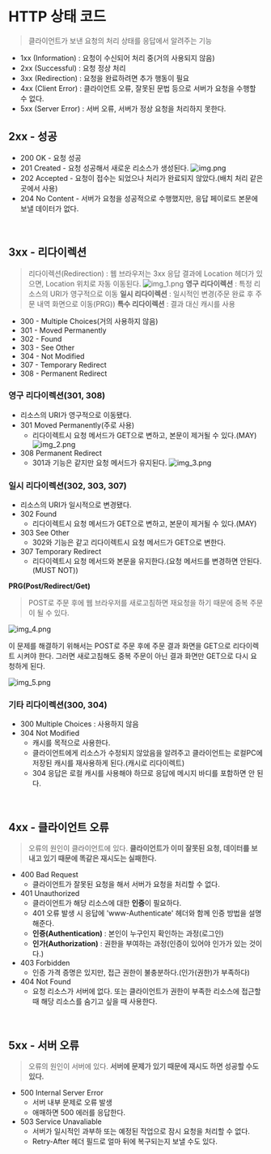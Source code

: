 # HTTP 상태 코드
> 클라이언트가 보낸 요청의 처리 상태를 응답에서 알려주는 기능

- 1xx (Information) : 요청이 수신되어 처리 중(거의 사용되지 않음)
- 2xx (Successful) : 요청 정상 처리
- 3xx (Redirection) : 요청을 완료하려면 추가 행동이 필요
- 4xx (Client Error) : 클라이언트 오류, 잘못된 문법 등으로 서버가 요청을 수행할 수 없다.
- 5xx (Server Error) : 서버 오류, 서버가 정상 요청을 처리하지 못한다.

## 2xx - 성공
- 200 OK - 요청 성공
- 201 Created - 요청 성공해서 새로운 리소스가 생성된다.
![img.png](image/img.png)
- 202 Accepted - 요청이 접수는 되었으나 처리가 완료되지 않았다.(배치 처리 같은 곳에서 사용)
- 204 No Content - 서버가 요청을 성공적으로 수행했지만, 응답 페이로드 본문에 보낼 데이터가 없다.

<br>

## 3xx - 리다이렉션
> 리다이렉션(Redirection) : 웹 브라우저는 3xx 응답 결과에 Location 헤더가 있으면, Location 위치로 자동 이동된다.
![img_1.png](image/img_1.png)
> **영구 리다이렉션** : 특정 리소스의 URI가 영구적으로 이동
> **일시 리다이렉션** : 일시적인 변경(주문 완료 후 주문 내역 화면으로 이동(PRG))
> **특수 리다이렉션** : 결과 대신 캐시를 사용

- 300 - Multiple Choices(거의 사용하지 않음)
- 301 - Moved Permanently
- 302 - Found
- 303 - See Other
- 304 - Not Modified
- 307 - Temporary Redirect
- 308 - Permanent Redirect

### 영구 리다이렉션(301, 308)
- 리소스의 URI가 영구적으로 이동됐다.
- 301 Moved Permanently(주로 사용)
  - 리다이렉트시 요청 메서드가 GET으로 변하고, 본문이 제거될 수 있다.(MAY)
![img_2.png](image/img_2.png)
- 308 Permanent Redirect
  - 301과 기능은 같지만 요청 메서드가 유지된다.
![img_3.png](image/img_3.png)

### 일시 리다이렉션(302, 303, 307)
- 리소스의 URI가 일시적으로 변경됐다.
- 302 Found
  - 리다이렉트시 요청 메서드가 GET으로 변하고, 본문이 제거될 수 있다.(MAY)
- 303 See Other
  - 302와 기능은 같고 리다이렉트시 요청 메서드가 GET으로 변한다.
- 307 Temporary Redirect
  - 리다이렉트시 요청 메서드와 본문을 유지한다.(요청 메서드를 변경하면 안된다.(MUST NOT))

**PRG(Post/Redirect/Get)**
> POST로 주문 후에 웹 브라우저를 새로고침하면 재요청을 하기 때문에 중복 주문이 될 수 있다.

![img_4.png](image/img_4.png)

이 문제를 해결하기 위해서는 POST로 주문 후에 주문 결과 화면을 GET으로 리다이렉트 시켜야 한다. 그러면 새로고침해도 중복 주문이 아닌 결과 화면만
GET으로 다시 요청하게 된다.

![img_5.png](image/img_5.png)


### 기타 리다이렉션(300, 304)
- 300 Multiple Choices : 사용하지 않음
- 304 Not Modified
  - 캐시를 목적으로 사용한다.
  - 클라이언트에게 리소스가 수정되지 않았음을 알려주고 클라이언트는 로컬PC에 저장된 캐시를 재사용하게 된다.(캐시로 리다이렉트)
  - 304 응답은 로컬 캐시를 사용해야 하므로 응답에 메시지 바디를 포함하면 안 된다.

<br>

## 4xx - 클라이언트 오류
> 오류의 원인이 클라이언트에 있다. **클라이언트가 이미 잘못된 요청, 데이터를 보내고 있기 때문에 똑같은 재시도는 실패한다.**
- 400 Bad Request
  - 클라이언트가 잘못된 요청을 해서 서버가 요청을 처리할 수 없다.
- 401 Unauthorized
  - 클라이언트가 해당 리소스에 대한 **인증**이 필요하다.
  - 401 오류 발생 시 응답에 'www-Authenticate' 헤더와 함께 인증 방법을 설명해준다.
  - **인증(Authentication)** : 본인이 누구인지 확인하는 과정(로그인) 
  - **인가(Authorization)** : 권한을 부여하는 과정(인증이 있어야 인가가 있는 것이다.)
- 403 Forbidden
  - 인증 가격 증명은 있지만, 접근 권한이 불충분하다.(인가(권한)가 부족하다)
- 404 Not Found
  - 요청 리소스가 서버에 없다. 또는 클라이언트가 권한이 부족한 리소스에 접근할 때 해당 리소스를 숨기고 싶을 때 사용한다.

<br>

## 5xx - 서버 오류
> 오류의 원인이 서버에 있다. **서버에 문제가 있기 때문에 재시도 하면 성공할 수도 있다.**
- 500 Internal Server Error
  - 서버 내부 문제로 오류 발생
  - 애매하면 500 에러를 응답한다.
- 503 Service Unavaliable
  - 서버가 일시적인 과부하 또는 예정된 작업으로 잠시 요청을 처리할 수 없다.
  - Retry-After 헤더 필드로 얼마 뒤에 복구되는지 보낼 수도 있다.
